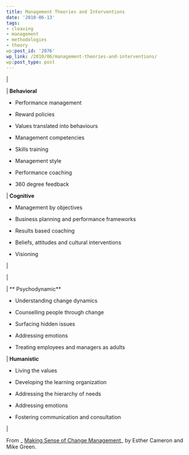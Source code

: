 ```yaml
---
title: Management Theories and Interventions
date: '2010-06-13'
tags:
- cleaving
- management
- methodologies
- theory
wp:post_id: '2076'
wp_link: /2010/06/management-theories-and-interventions/
wp:post_type: post
---
```


|

| **Behavioral**

- Performance management

- Reward policies

- Values translated into behaviours

- Management competencies

- Skills training

- Management style

- Performance coaching

- 360 degree feedback

| **Cognitive**

- Management by objectives

- Business planning and performance frameworks

- Results based coaching

- Beliefs, attitudes and cultural interventions

- Visioning

|

|

| ** Psychodynamic**

- Understanding change dynamics

- Counselling people through change

- Surfacing hidden issues

- Addressing emotions

- Treating employees and managers as adults

| **Humanistic**

- Living the values

- Developing the learning organization

- Addressing the hierarchy of needs

- Addressing emotions

- Fostering communication and consultation

|

From _ [Making Sense of Change Management](http://www.makingsenseofchange.com/)_ by Esther Cameron and Mike Green.
